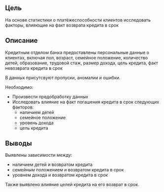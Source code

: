 ## Цель
На основе статистики о платёжеспособности клиентов исследовать факторы, влияющие на факт возврата кредита в срок

## Описание
Кредитным отделом банка предоставлены персональные данные о клиентах, включая пол, возраст, семейное положение, количество детей, образование, трудовой стаж, размер дохода, цель кредита, факт невозврата кредита в срок

В данных присутсвуют пропуски, аномалии и ошибки.

Необходимо:

- Произвести предобработку данных
- Исследовать влияние на факт погашения кредита в срок следующих факторов:
  * наличием детей
  * семейное положение
  * уровень дохода
  * цель кредита
    
## Выводы
Выявлены зависимости между:
- наличием детей и возвратом кредита
- семейным положением и возвратом кредита в срок
- уровнем дохода и возвратом кредита в срок
  
Также выявлено влияние целей кредита на его возврат в срок.
